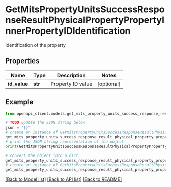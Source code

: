 # GetMitsPropertyUnitsSuccessResponseResultPhysicalPropertyPropertyInnerPropertyIDIdentification

Identification of the property

## Properties

Name | Type | Description | Notes
------------ | ------------- | ------------- | -------------
**id_value** | **str** | Property ID value | [optional] 

## Example

```python
from openapi_client.models.get_mits_property_units_success_response_result_physical_property_property_inner_property_id_identification import GetMitsPropertyUnitsSuccessResponseResultPhysicalPropertyPropertyInnerPropertyIDIdentification

# TODO update the JSON string below
json = "{}"
# create an instance of GetMitsPropertyUnitsSuccessResponseResultPhysicalPropertyPropertyInnerPropertyIDIdentification from a JSON string
get_mits_property_units_success_response_result_physical_property_property_inner_property_id_identification_instance = GetMitsPropertyUnitsSuccessResponseResultPhysicalPropertyPropertyInnerPropertyIDIdentification.from_json(json)
# print the JSON string representation of the object
print(GetMitsPropertyUnitsSuccessResponseResultPhysicalPropertyPropertyInnerPropertyIDIdentification.to_json())

# convert the object into a dict
get_mits_property_units_success_response_result_physical_property_property_inner_property_id_identification_dict = get_mits_property_units_success_response_result_physical_property_property_inner_property_id_identification_instance.to_dict()
# create an instance of GetMitsPropertyUnitsSuccessResponseResultPhysicalPropertyPropertyInnerPropertyIDIdentification from a dict
get_mits_property_units_success_response_result_physical_property_property_inner_property_id_identification_from_dict = GetMitsPropertyUnitsSuccessResponseResultPhysicalPropertyPropertyInnerPropertyIDIdentification.from_dict(get_mits_property_units_success_response_result_physical_property_property_inner_property_id_identification_dict)
```
[[Back to Model list]](../README.md#documentation-for-models) [[Back to API list]](../README.md#documentation-for-api-endpoints) [[Back to README]](../README.md)


